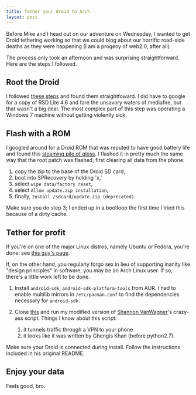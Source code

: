 ```yaml
---
title: Tether your droid to Arch
layout: post
---
```


Before Mike and I head out on our adventure on Wednesday, I wanted to get Droid
tethering working so that we could blog about our horrific road-side deaths as
they were happening (I am a progeny of web2.0, after all). 

The process only took an afternoon and was surprising straightforward. Here are
the steps I followed.

## Root the Droid

I followed [these
steps](http://www.droidforums.net/forum/droid-labs/74028-root-droid-1-regardless-os-version.html)
and found them straightfoward. I did have to google for a copy of RSD Lite 4.6
and fare the unsavory waters of mediafire, but that wasn't a big deal.
The most complex part of this step was operating a Windows 7 machine without
getting violently sick.

## Flash with a ROM

I googled around for a Droid ROM that was reputed to have good battery life and
found this [steaming pile of
gloss](http://www.droidforums.net/forum/android-roms/101662-rom-charity-smoked-glass-themed-version-11-froyo-2-2-1-frg83d.html).
I flashed it in pretty much the same way that the root patch was flashed, first
clearing all data from the phone:

1. copy the zip to the base of the Droid SD card,
2. boot into SPRecovery by holding 'x,'
3. select `wipe data/factory reset`,
4. select `Allow update.zip installation`,
5. finally, `Install /sdcard/update.zip (deprecated)`.

Make sure you do step 3; I ended up in a bootloop the first time I tried this
because of a dirty cache.

## Tether for profit

If you're on one of the major Linux distros, namely Ubuntu or Fedora,
you're done: see [this guy's
page](http://www.humans-enabled.com/2009/12/how-to-tether-your-verizon-droid-as.html).

If, on the other hand, you regularly forgo sex in lieu of supporting inanity like
"design principles" in software, you may be an Arch Linux user. If so, there's a
little work left to be done.

1. Install `android-sdk`, `android-sdk-platform-tools` from AUR.  I had to
   enable multilib mirrors in `/etc/pacman.conf` to find the dependencies necessary
   for `android-sdk`.

2. Clone [this](https://github.com/jamesob/droid-arch-tethering) and run 
my modified version of [Shannon
VanWagner](http://www.humans-enabled.com/2009/12/how-to-tether-your-verizon-droid-as.html)'s
crazy-ass script. Things I know about
this script: 

	1. it tunnels traffic through a VPN to your phone 
	2. it looks like it was written by Ghengis Khan (before python2.7).

 Make sure your Droid is connected during install. Follow the instructions
 included in his original README.

## Enjoy your data

Feels good, bro.

